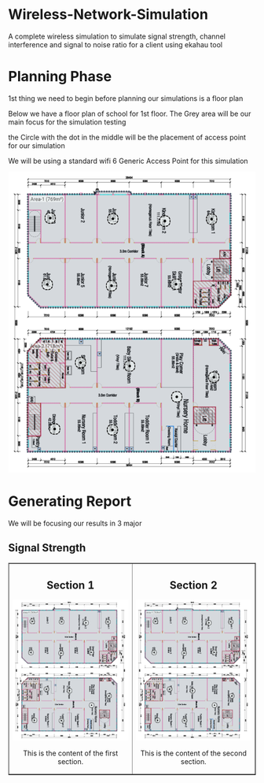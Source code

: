 # Wireless-Network-Simulation
A complete wireless simulation to simulate signal strength, channel interference and signal to noise ratio for a client using ekahau tool

<h1>Planning Phase </h1>
<p>1st thing we need to begin before planning our simulations is a floor plan</p>
<p>Below we have a floor plan of school for 1st floor. The Grey area will be our main focus for the simulation testing</p>
<p>the Circle with the dot in the middle will be the placement of access point for our simulation</p>
<p>We will be using a standard wifi 6 Generic Access Point for this simulation</p>
<img alt="picture 1" width="600px" src="https://github.com/naufalrahim99-hub/Wireless-Network-Simulation/blob/ca062aa7330a5ab83e0b3bbc068b85a864b45290/image%201.png" />

<h1>Generating Report</h1>
<p>We will be focusing our results in 3 major </p>
<h2>Signal Strength</h2>
<body>
    <table border="1" width="100%">
        <tr>
            <!-- First Section -->
            <td width="50%" align="center">
                <h2>Section 1</h2>
                <img alt="picture 1" width="600px" src="https://github.com/naufalrahim99-hub/Wireless-Network-Simulation/blob/ca062aa7330a5ab83e0b3bbc068b85a864b45290/image%201.png" />
                <p>This is the content of the first section.</p>
            </td>
            <!-- Second Section -->
            <td width="50%" align="center">
                <h2>Section 2</h2>
                <img alt="picture 1" width="600px" src="https://github.com/naufalrahim99-hub/Wireless-Network-Simulation/blob/ca062aa7330a5ab83e0b3bbc068b85a864b45290/image%201.png" />
                <p>This is the content of the second section.</p>
            </td>
        </tr>
    </table>
</body>
